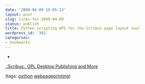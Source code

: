 ```yaml
---
date: '2009-04-09 15:05:13'
layout: post
slug: links-for-2009-04-09
status: publish
title: Python scripting API for the Scribus page layout tool
wordpress_id: '382'
categories:
- bookmarks
---
```


  * 
                

[.:Scribus:. GPL Desktop Publishing and More](http://docs.scribus.net/index.php?lang=en&page=scripterapi)


                


                

(tags: [python](http://delicious.com/eob/python) [webpageprinting](http://delicious.com/eob/webpageprinting))


            
